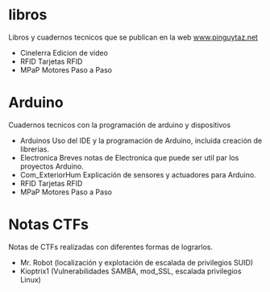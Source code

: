 # libros
Libros y cuadernos tecnicos que se publican en la web
www.pinguytaz.net

- Cinelerra  Edicion de video
- RFID    Tarjetas RFID
- MPaP    Motores Paso a Paso

# Arduino
Cuadernos tecnicos con la programación de arduino y dispositivos

- Arduinos        Uso del IDE y la programación de Arduino, incluida creación de librerias.
- Electronica     Breves notas de Electronica que puede ser util par los proyectos Arduino.
- Com_ExteriorHum Explicación de sensores y actuadores para Arduino.
- RFID            Tarjetas RFID
- MPaP            Motores Paso a Paso
 
# Notas CTFs
Notas de CTFs realizadas con diferentes formas de lograrlos.

- Mr. Robot (localización y explotación de escalada de privilegios SUID)
- Kioptrix1  (Vulnerabilidades SAMBA, mod_SSL, escalada privilegios Linux) 
